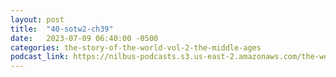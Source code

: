 ```yaml
---
layout: post
title:  "40-sotw2-ch39"
date:   2023-07-09 06:40:00 -0500
categories: the-story-of-the-world-vol-2-the-middle-ages
podcast_link: https://nilbus-podcasts.s3.us-east-2.amazonaws.com/the-well-trained-mind/The%20Story%20of%20the%20World%20Vol.%202%20The%20Middle%20Ages/40-sotw2-ch39.mp3
---
```


